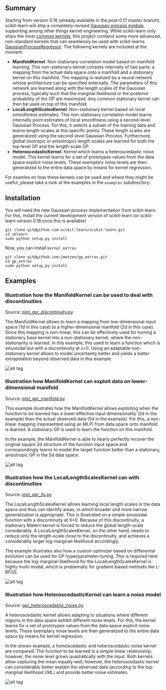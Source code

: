 Summary
-------

Starting from version 0.18 (already available in the post-0.17 master branch), scikit-learn will ship a completely revised [Gaussian process module](http://scikit-learn.org/dev/modules/gaussian_process.html), supporting among other things kernel engineering. While scikit-learn only ships the most [common kernels](http://scikit-learn.org/dev/modules/gaussian_process.html#kernels-for-gaussian-processes), this project contains some more advanced, non-standard kernels that can seamlessly be used with scikit-learns [GaussianProcessRegressor](http://scikit-learn.org/dev/modules/generated/sklearn.gaussian_process.GaussianProcessRegressor.html#sklearn.gaussian_process.GaussianProcessRegressor). The following kernels are included at the moment:
 * **ManifoldKernel**: Non-stationary correlation model based on manifold learning. This non-stationary kernel consists internally of two parts: a mapping from the actual data space onto a manifold and a stationary kernel on this manifold. The mapping is realized by a neural network whose architecture can be specified externally. The parameters of this network are learned along with the length scales of the Gaussian process, typically such that the marginal likelihood or the posterior probability of the GP are maximized. Any common stationary kernel can then be used on top of this manifold.
 * **LocalLengthScalesKernel**: Non-stationary kernel based on local smoothness estimates. This non-stationary correlation model learns internally point estimates of local smoothness using a second-level Gaussian Process. For this, it selects a subset of the training data and learns length-scales at this specific points. These length scales are generalized using the second-level Gaussian Process. Furthermore, global (isotropic or anisotropic) length scales are learned for both the top-level GP and the length-scale GP.
 * **HeteroscedasticKernel**: Kernel which learns a heteroscedastic noise model. This kernel learns for a set of prototypes values from the data space explicit noise levels. These exemplary noise levels are then generalized to the entire data space by means for kernel regression.

For examles on how these kernels can be used and where they might be useful, please take a look at the examples in the `examples` subdirectory.

Installation
------------

You will need the new Gaussian process implementation from scikit-learn. For this, install the current development version of scikit-learn (or scikit-learn version 0.18 once this is available)

    git clone git@github.com:scikit-learn/scikit-learn.git
    cd sklearn
    sudo python setup.py install

Now, you can install `kernel_extras`

    git clone git@github.com:jmetzen/gp_extras.git
    cd gp_extras
    sudo python setup.py install

Examples
--------

### Illustration how the ManifoldKernel can be used to deal with discontinuities

Source: [plot_gpr_discontinuity.py](https://github.com/jmetzen/gp_extras/blob/master/examples/plot_gpr_discontinuity.py)

The ManifoldKernel allows to learn a mapping from low-dimensional input space
(1d in this case) to a higher-dimensional manifold (2d in this case). Since this
mapping is non-linear, this can be effectively used for turning a stationary
base kernel into a non-stationary kernel, where the non-stationarity is
learned. In this example, this used to learn a function which is sinusoidal but
with a discontinuity at x=0. Using an adaptable non-stationary kernel allows
to model uncertainty better and yields a better extrapolation beyond observed
data in this example.

![alt tag](https://raw.github.com/jmetzen/gp_extras/master/images/gpr_discontinuity.png)

### Illustration how ManifoldKernel can exploit data on lower-dimensional manifold

Source: [plot_gpr_manifold.py](https://github.com/jmetzen/gp_extras/blob/master/examples/plot_gpr_manifold.py)

This example illustrates how the ManifoldKernel allows exploiting when the
function to be learned has a lower effective input dimensionality (2d in the
example) than the actual observed data (5d in the example). For this, a
non-linear mapping (represented using an MLP) from data space onto
manifold is learned. A stationary GP is used to learn the function on this
manifold.

In the example, the ManifoldKernel is able to nearly perfectly recover the
original square 2d structure of the function input space and correspondingly
learns to model the target function better than a stationary, anisotropic GP
in the 5d data space.

![alt tag](https://raw.github.com/jmetzen/gp_extras/master/images/gpr_manifold.png)

### Illustration how the LocalLengthScalesKernel can with discontinuities
Source: [plot_gpr_lls.py](https://github.com/jmetzen/gp_extras/blob/master/examples/plot_gpr_lls.py)

The LocalLengthScalesKernel allows learning local length scales in the data
space and thus can identify areas, in which broader and more narrow
generalization is appropriate. This is illustrated on a simple sinusoidal
function with a discontinuity at X=0. Because of this discontinuity, a
stationary Matern kernel is forced to reduce the global length-scale
considerably. A LocalLengthScalesKernel, on the other hand, needs to reduce
only the length-scale close to the discontinuity, and achieves a considerably
larger log-marginal-likelihood accordingly.

The example illustrates also how a custom optimizer based on differential
evolution can be used for GP hyperparameter-tuning. This is required here
because the log-marginal-likelihood for the LocalLengthScalesKernel is highly
multi-modal, which is problematic for gradient-based methods like L-BFGS.

![alt tag](https://raw.github.com/jmetzen/gp_extras/master/images/gpr_lls.png)

### Illustration how HeteroscedasticKernel can learn a noise model

Source: [gpr_heteroscedastic_noise.py](https://github.com/jmetzen/gp_extras/blob/master/examples/plot_gpr_heteroscedastic_noise.py)

A heteroscedastic kernel allows adapting to situations where different regions
in the data space exhibit different noise levels. For this, the kernel learns
for a set of prototypes values from the data space explicit noise levels.
These exemplary noise levels are then generalized to the entire data space by
means for kernel regression.

In the shown example, a homoscedastic and heteroscedastic noise kernel are
compared. The function to be learned is a simple linear relationship; however,
the noise level grows quadratically with the input. Both kernels allow
capturing the mean equally well; however, the heteroscedastic kernel can
considerably better explain the observed data (according to the log-marginal
likelihood LML) and provide better noise estimates.

![alt tag](https://raw.github.com/jmetzen/gp_extras/master/images/gpr_heteroscedastic_noise.png)
